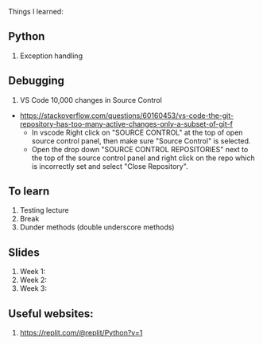 Things I learned:

## Python

1. Exception handling

## Debugging
1. VS Code 10,000 changes in Source Control
- https://stackoverflow.com/questions/60160453/vs-code-the-git-repository-has-too-many-active-changes-only-a-subset-of-git-f
    - In vscode Right click on "SOURCE CONTROL" at the top of open source control panel, then make sure "Source Control" is selected.
    - Open the drop down "SOURCE CONTROL REPOSITORIES" next to the top of the source control panel and right click on the repo which is incorrectly set and select "Close Repository".

## To learn
1. Testing lecture
2. Break
3. Dunder methods (double underscore methods)

## Slides
1. Week 1:
2. Week 2:
3. Week 3:

## Useful websites:
1. https://replit.com/@replit/Python?v=1
